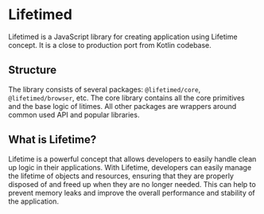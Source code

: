 # Lifetimed

Lifetimed is a JavaScript library for creating application using Lifetime concept. It is a close to production port from Kotlin codebase.

## Structure

The library consists of several packages: `@lifetimed/core`, `@lifetimed/browser`, etc. The core library contains all the core primitives and the base logic of litimes. All other packages are wrappers around common used API and popular libraries.

## What is Lifetime?

Lifetime is a powerful concept that allows developers to easily handle clean up logic in their applications. With Lifetime, developers can easily manage the lifetime of objects and resources, ensuring that they are properly disposed of and freed up when they are no longer needed. This can help to prevent memory leaks and improve the overall performance and stability of the application.
